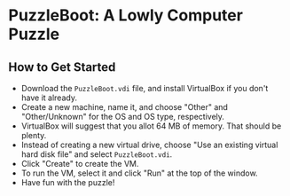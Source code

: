 # PuzzleBoot: A Lowly Computer Puzzle

## How to Get Started
- Download the `PuzzleBoot.vdi` file, and install VirtualBox if you don't have it already.
- Create a new machine, name it, and choose "Other" and "Other/Unknown" for the OS and OS type, respectively.
- VirtualBox will suggest that you allot 64 MB of memory. That should be plenty.
- Instead of creating a new virtual drive, choose "Use an existing virtual hard disk file" and select `PuzzleBoot.vdi`.
- Click "Create" to create the VM.
- To run the VM, select it and click "Run" at the top of the window.
- Have fun with the puzzle!